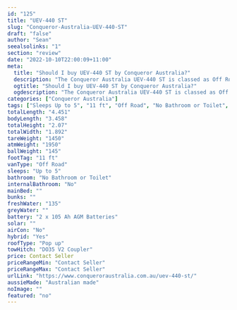 ```yaml
---
id: "125"
title: "UEV-440 ST"
slug: "Conqueror-Australia-UEV-440-ST"
draft: "false"
author: "Sean"
seealsolinks: "1"
section: "review"
date: "2022-10-10T22:00:09+11:00"
meta:
  title: "Should I buy UEV-440 ST by Conqueror Australia?"
  description: "The Conqueror Australia UEV-440 ST is classed as Off Road, and sleeps Up to 5 people. It is Australian made and comes in at 11 ft. It generally has No Bathroom or Toilet."
  ogtitle: "Should I buy UEV-440 ST by Conqueror Australia?"
  ogdescription: "The Conqueror Australia UEV-440 ST is classed as Off Road, and sleeps Up to 5 people. It is Australian made and comes in at 11 ft. It generally has No Bathroom or Toilet."
categories: ["Conqueror Australia"]
tags: ["Sleeps Up to 5", "11 ft", "Off Road", "No Bathroom or Toilet", "Pop up", "Price Unknown", "Australian made"]
totalLength: "4.451"
bodyLength: "3.458"
totalHeight: "2.07"
totalWidth: "1.892"
tareWeight: "1450"
atmWeight: "1950"
ballWeight: "145"
footTag: "11 ft"
vanType: "Off Road"
sleeps: "Up to 5"
bathroom: "No Bathroom or Toilet"
internalBathroom: "No"
mainBed: ""
bunks: ""
freshWater: "135"
greyWater: ""
battery: "2 x 105 Ah AGM Batteries"
solar: ""
airCon: "No"
hybrid: "Yes"
roofType: "Pop up"
towHitch: "DO35 V2 Coupler"
price: Contact Seller
priceRangeMin: "Contact Seller"
priceRangeMax: "Contact Seller"
urlLink: "https://www.conqueroraustralia.com.au/uev-440-st/"
aussieMade: "Australian made"
noImage: ""
featured: "no"
---
```

